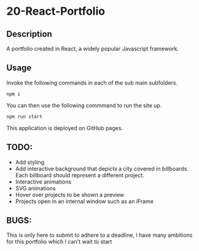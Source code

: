 # 20-React-Portfolio

## Description
A portfolio created in React, a widely popular Javascript framework.

## Usage

Invoke the following commands in each of the sub main subfolders.

```
npm i
```
You can then use the following commmand to run the site up.

```
npm run start
```

This application is deployed on GitHub pages.

## TODO:
* Add styling 
* Add interactive background that depicts a city covered in billboards. Each billboard should represent a different project.
* Interactive animations
* SVG animations
* Hover over projects to be shown a preview
* Projects open in an internal window such as an iFrame

## BUGS:









This is only here to submit to adhere to a deadline, I have many ambitions for this portfolio which I can't wait to start
